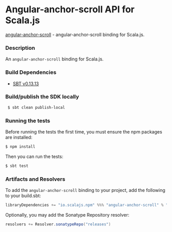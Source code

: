 Angular-anchor-scroll API for Scala.js
================================
[angular-anchor-scroll](https://www.npmjs.com/package/angular-anchor-scroll) - angular-anchor-scroll binding for Scala.js.

### Description

An `angular-anchor-scroll` binding for Scala.js.

### Build Dependencies

* [SBT v0.13.13](http://www.scala-sbt.org/download.html)

### Build/publish the SDK locally

```bash
 $ sbt clean publish-local
```

### Running the tests

Before running the tests the first time, you must ensure the npm packages are installed:

```bash
$ npm install
```

Then you can run the tests:

```bash
$ sbt test
```

### Artifacts and Resolvers

To add the `angular-anchor-scroll` binding to your project, add the following to your build.sbt:  

```sbt
libraryDependencies += "io.scalajs.npm" %%% "angular-anchor-scroll" % "0.4.0-pre5"
```

Optionally, you may add the Sonatype Repository resolver:

```sbt   
resolvers += Resolver.sonatypeRepo("releases") 
```